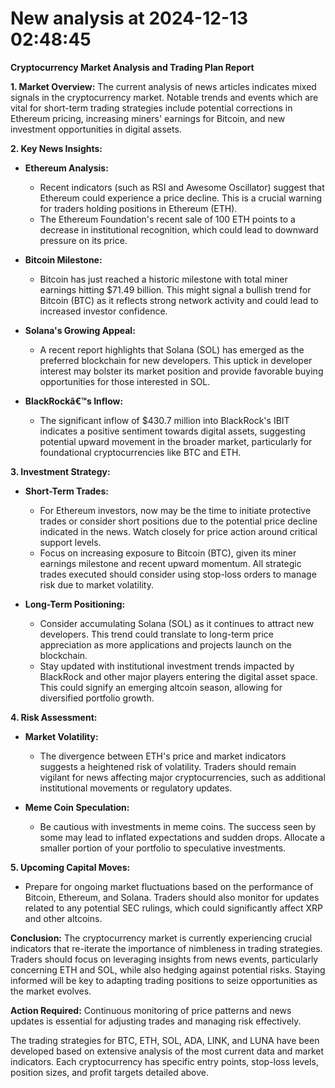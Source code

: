 # New analysis at 2024-12-13 02:48:45

**Cryptocurrency Market Analysis and Trading Plan Report**

**1. Market Overview:**
The current analysis of news articles indicates mixed signals in the cryptocurrency market. Notable trends and events which are vital for short-term trading strategies include potential corrections in Ethereum pricing, increasing miners' earnings for Bitcoin, and new investment opportunities in digital assets.

**2. Key News Insights:**

- **Ethereum Analysis:**
  - Recent indicators (such as RSI and Awesome Oscillator) suggest that Ethereum could experience a price decline. This is a crucial warning for traders holding positions in Ethereum (ETH).
  - The Ethereum Foundation's recent sale of 100 ETH points to a decrease in institutional recognition, which could lead to downward pressure on its price.

- **Bitcoin Milestone:**
  - Bitcoin has just reached a historic milestone with total miner earnings hitting $71.49 billion. This might signal a bullish trend for Bitcoin (BTC) as it reflects strong network activity and could lead to increased investor confidence.

- **Solana's Growing Appeal:**
  - A recent report highlights that Solana (SOL) has emerged as the preferred blockchain for new developers. This uptick in developer interest may bolster its market position and provide favorable buying opportunities for those interested in SOL.

- **BlackRockâ€™s Inflow:**
  - The significant inflow of $430.7 million into BlackRock's IBIT indicates a positive sentiment towards digital assets, suggesting potential upward movement in the broader market, particularly for foundational cryptocurrencies like BTC and ETH.

**3. Investment Strategy:**
- **Short-Term Trades:**
  - For Ethereum investors, now may be the time to initiate protective trades or consider short positions due to the potential price decline indicated in the news. Watch closely for price action around critical support levels.
  - Focus on increasing exposure to Bitcoin (BTC), given its miner earnings milestone and recent upward momentum. All strategic trades executed should consider using stop-loss orders to manage risk due to market volatility.

- **Long-Term Positioning:**
  - Consider accumulating Solana (SOL) as it continues to attract new developers. This trend could translate to long-term price appreciation as more applications and projects launch on the blockchain.
  - Stay updated with institutional investment trends impacted by BlackRock and other major players entering the digital asset space. This could signify an emerging altcoin season, allowing for diversified portfolio growth.

**4. Risk Assessment:**
- **Market Volatility:**
  - The divergence between ETH's price and market indicators suggests a heightened risk of volatility. Traders should remain vigilant for news affecting major cryptocurrencies, such as additional institutional movements or regulatory updates.
  
- **Meme Coin Speculation:**
  - Be cautious with investments in meme coins. The success seen by some may lead to inflated expectations and sudden drops. Allocate a smaller portion of your portfolio to speculative investments.

**5. Upcoming Capital Moves:**
- Prepare for ongoing market fluctuations based on the performance of Bitcoin, Ethereum, and Solana. Traders should also monitor for updates related to any potential SEC rulings, which could significantly affect XRP and other altcoins. 

**Conclusion:**
The cryptocurrency market is currently experiencing crucial indicators that re-iterate the importance of nimbleness in trading strategies. Traders should focus on leveraging insights from news events, particularly concerning ETH and SOL, while also hedging against potential risks. Staying informed will be key to adapting trading positions to seize opportunities as the market evolves.

**Action Required:** Continuous monitoring of price patterns and news updates is essential for adjusting trades and managing risk effectively.

The trading strategies for BTC, ETH, SOL, ADA, LINK, and LUNA have been developed based on extensive analysis of the most current data and market indicators. Each cryptocurrency has specific entry points, stop-loss levels, position sizes, and profit targets detailed above.

